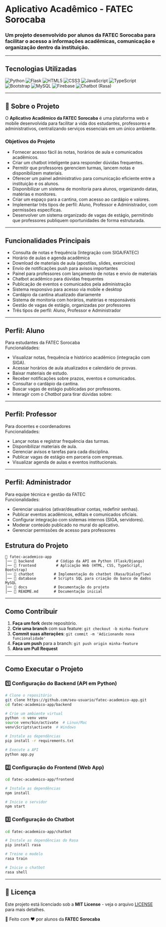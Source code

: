 #  Aplicativo Acadêmico - FATEC Sorocaba

###  Um projeto desenvolvido por alunos da FATEC Sorocaba para facilitar o acesso a informações acadêmicas, comunicação e organização dentro da instituição.

---

##  Tecnologias Utilizadas

![Python](https://img.shields.io/badge/Python-3776AB?style=for-the-badge&logo=python&logoColor=white)
![Flask](https://img.shields.io/badge/Flask-000000?style=for-the-badge&logo=flask&logoColor=white)
![HTML5](https://img.shields.io/badge/HTML5-E34F26?style=for-the-badge&logo=html5&logoColor=white)
![CSS3](https://img.shields.io/badge/CSS3-1572B6?style=for-the-badge&logo=css3&logoColor=white)
![JavaScript](https://img.shields.io/badge/JavaScript-F7DF1E?style=for-the-badge&logo=javascript&logoColor=black)
![TypeScript](https://img.shields.io/badge/TypeScript-3178C6?style=for-the-badge&logo=typescript&logoColor=white)
![Bootstrap](https://img.shields.io/badge/Bootstrap-7952B3?style=for-the-badge&logo=bootstrap&logoColor=white)
![MySQL](https://img.shields.io/badge/MySQL-4479A1?style=for-the-badge&logo=mysql&logoColor=white)
![Firebase](https://img.shields.io/badge/Firebase-FFCA28?style=for-the-badge&logo=firebase&logoColor=black)
![Chatbot (Rasa)](https://img.shields.io/badge/Chatbot-Rasa-5C2D91?style=for-the-badge)

---

## 📖 Sobre o Projeto

O **Aplicativo Acadêmico da FATEC Sorocaba** é uma plataforma web e mobile desenvolvida para facilitar a vida dos estudantes, professores e administrativos, centralizando serviços essenciais em um único ambiente.

###  Objetivos do Projeto
- Fornecer acesso fácil às notas, horários de aula e comunicados acadêmicos.
- Criar um chatbot inteligente para responder dúvidas frequentes.
- Permitir que professores gerenciem turmas, lancem notas e disponibilizem materiais.
- Oferecer um painel administrativo para comunicação eficiente entre a instituição e os alunos.
- Disponibilizar um sistema de monitoria para alunos, organizando datas, matérias e monitores.
- Criar um espaço para a cantina, com acesso ao cardápio e valores.
- Implementar três tipos de perfil: Aluno, Professor e Administrador, com permissões específicas.
- Desenvolver um sistema organizado de vagas de estágio, permitindo que professores publiquem oportunidades de forma estruturada.

---

##  Funcionalidades Principais

- Consulta de notas e frequência (Integração com SIGA/FATEC)
- Horário de aulas e agenda acadêmica
- Download de materiais de aula (apostilas, slides, exercícios)
- Envio de notificações push para avisos importantes
- Painel para professores com lançamento de notas e envio de materiais
- Chatbot acadêmico para dúvidas frequentes
- Publicação de eventos e comunicados pela administração
- Sistema responsivo para acesso via mobile e desktop
- Cardápio da cantina atualizado diariamente
- Sistema de monitoria com horários, matérias e responsáveis
- Gestão de vagas de estágio, organizadas por professores
- Três tipos de perfil: Aluno, Professor e Administrador
---
##  Perfil: Aluno 
Para estudantes da FATEC Sorocaba  
 Funcionalidades: 
- Visualizar notas, frequência e histórico acadêmico (integração com SIGA).  
- Acessar horários de aula atualizados e calendário de provas.  
- Baixar materiais de estudo.  
- Receber notificações sobre prazos, eventos e comunicados.  
- Consultar o cardápio da cantina.  
- Buscar vagas de estágio publicadas por professores.  
- Interagir com o *Chatbot* para tirar dúvidas sobre:  

---

##  Perfil: Professor
Para docentes e coordenadores  
 Funcionalidades: 
- Lançar notas e registrar frequência das turmas.  
- Disponibilizar materiais de aula.  
- Gerenciar avisos e tarefas para cada disciplina.  
- Publicar vagas de estágio em parceria com empresas.  
- Visualizar agenda de aulas e eventos institucionais.    

---

##  Perfil: Administrador
Para equipe técnica e gestão da FATEC  
 Funcionalidades:
- Gerenciar usuários (ativar/desativar contas, redefinir senhas).  
- Publicar eventos acadêmicos, editais e comunicados oficiais.  
- Configurar integração com sistemas internos (SIGA, servidores). 
- Moderar conteúdo publicado no mural do aplicativo.  
- Gerenciar permissões de acesso para professores

## Estrutura do Projeto

```
📂 fatec-academico-app
│── 📁 backend          # Código da API em Python (Flask/Django)
│── 📁 frontend         # Aplicação Web (HTML, CSS, TypeScript, Bootstrap)
│── 📁 chatbot         # Implementação do chatbot (Rasa/Dialogflow)
│── 📁 database        # Scripts SQL para criação do banco de dados MySQL
│── 📁 docs            # Documentação do projeto
│── 📄 README.md       # Documentação inicial
```

---

##  Como Contribuir

1. **Faça um fork** deste repositório.
2. **Crie uma branch** com sua feature: `git checkout -b minha-feature`
3. **Commit suas alterações**: `git commit -m 'Adicionando nova funcionalidade'`
4. **Faça um push** para a branch: `git push origin minha-feature`
5. **Abra um Pull Request**

---

##  Como Executar o Projeto

### 1️⃣ Configuração do Backend (API em Python)
```bash
# Clone o repositório
git clone https://github.com/seu-usuario/fatec-academico-app.git
cd fatec-academico-app/backend

# Crie um ambiente virtual
python -m venv venv
source venv/bin/activate  # Linux/Mac
venv\Scripts\activate  # Windows

# Instale as dependências
pip install -r requirements.txt

# Execute a API
python app.py
```

### 2️⃣ Configuração do Frontend (Web App)
```bash
cd fatec-academico-app/frontend

# Instale as dependências
npm install

# Inicie o servidor
npm start
```

### 3️⃣ Configuração do Chatbot
```bash
cd fatec-academico-app/chatbot

# Instale as dependências do Rasa
pip install rasa

# Treine o modelo
rasa train

# Inicie o chatbot
rasa shell
```

---

## 📜 Licença

Este projeto está licenciado sob a **MIT License** - veja o arquivo [LICENSE](LICENSE) para mais detalhes.

📌 Feito com ❤️ por alunos da **FATEC Sorocaba**
